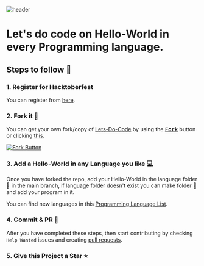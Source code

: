 ![header](https://github.com/Campus-Cluster/Lets-Do-Code/blob/main/_resources/cover.jpg)  

# Let's do code on Hello-World in every Programming language.  

## Steps to follow :scroll:

### 1. Register for Hacktoberfest
You can register from [here](https://hacktoberfest.digitalocean.com).

### 2. Fork it :fork_and_knife:

You can get your own fork/copy of [Lets-Do-Code](https://github.com/Campus-Cluster/Lets-Do-Code) by using the 
<a href="https://github.com/Campus-Cluster/Lets-Do-Code/new/master?readme=1#fork-destination-box"><kbd><b>Fork</b></kbd></a> 
button or clicking [this](https://github.com/Campus-Cluster/Lets-Do-Code/new/master?readme=1#fork-destination-box).

 [![Fork Button](https://github.com/Campus-Cluster/Lets-Do-Code/blob/main/_resources/fork.jpg)](https://github.com/Campus-Cluster/Lets-Do-Code)

### 3. Add a Hello-World in any Language you like :computer: 
Once you have forked the repo, add your Hello-World in the language folder :file_folder: in the main branch, if language folder doesn't exist you can make folder :file_folder: and add your program in it.  

You can find new languages in this [Programming Language List](https://en.wikipedia.org/wiki/List_of_programming_languages).  

### 4. Commit & PR :running: 

After you have completed these steps, then start contributing by checking `Help Wanted` issues and creating 
[pull requests](https://github.com/GitHubExperts-LK/Hello-World/pulls).  

### 5. Give this Project a Star :star:  
